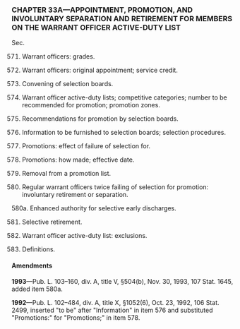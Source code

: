 ### **CHAPTER 33A—APPOINTMENT, PROMOTION, AND INVOLUNTARY SEPARATION AND RETIREMENT FOR MEMBERS ON THE WARRANT OFFICER ACTIVE-DUTY LIST** ###

Sec.

571. Warrant officers: grades.

572. Warrant officers: original appointment; service credit.

573. Convening of selection boards.

574. Warrant officer active-duty lists; competitive categories; number to be recommended for promotion; promotion zones.

575. Recommendations for promotion by selection boards.

576. Information to be furnished to selection boards; selection procedures.

577. Promotions: effect of failure of selection for.

578. Promotions: how made; effective date.

579. Removal from a promotion list.

580. Regular warrant officers twice failing of selection for promotion: involuntary retirement or separation.

580a. Enhanced authority for selective early discharges.

581. Selective retirement.

582. Warrant officer active-duty list: exclusions.

583. Definitions.

#### Amendments ####

**1993**—Pub. L. 103–160, div. A, title V, §504(b), Nov. 30, 1993, 107 Stat. 1645, added item 580a.

**1992**—Pub. L. 102–484, div. A, title X, §1052(6), Oct. 23, 1992, 106 Stat. 2499, inserted "to be" after "Information" in item 576 and substituted "Promotions:" for "Promotions;" in item 578.